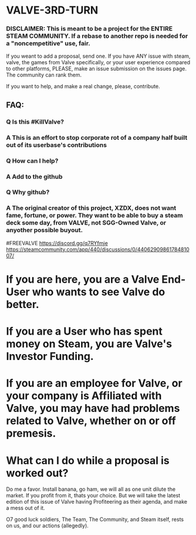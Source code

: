 # VALVE-3RD-TURN

### DISCLAIMER:  This is meant to be a project for the ENTIRE STEAM COMMUNITY.  If a rebase to another repo is needed for a "noncempetitive" use, fair.

If you weant to add a proposal, send one.  If you have ANY issue with steam, valve, the games from Valve specifically, or your user experience compared to other platforms, PLEASE, make an issue submission on the issues page.  The community can rank them.

If you want to help, and make a real change, please, contribute.

## FAQ:

### Q Is this #KillValve?

### A This is an effort to stop corporate rot of a company half built out of its userbase's contributions

### Q How can I help?

### A Add to the github

### Q Why github?

### A The original creator of this project, XZDX, does not want fame, fortune, or power.  They want to be able to buy a steam deck some day, from VALVE, not SGG-Owned Valve, or anyother possible buyout.

#FREEVALVE  https://discord.gg/q7RYfmje
https://steamcommunity.com/app/440/discussions/0/4406290986178481007/


# If you are here, you are a Valve End-User who wants to see Valve do better.

# If you are a User who has spent money on Steam, you are Valve's Investor Funding.

# If you are an employee for Valve, or your company is Affiliated with Valve, you may have had problems related to Valve, whether on or off premesis.



# What can I do while a proposal is worked out?

Do me a favor.  Install banana, go ham, we will all as one unit dilute the market.  If you profit from it, thats your choice.  But we will take the latest edition of this issue of Valve having Profiteering as their agenda, and make a mess out of it.

O7 good luck soldiers, The Team, The Community, and Steam itself, rests on us, and our actions (allegedly).
